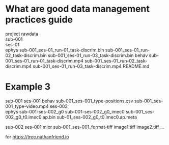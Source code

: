# What are good data management practices guide

project
  rawdata  
    sub-001  
      ses-01  
        ephys
          sub-001_ses-01_run-01_task-discrim.bin
          sub-001_ses-01_run-02_task-discrim.bin
          sub-001_ses-01_run-03_task-discrim.bin
        behav
          sub-001_ses-01_run-01_task-discrim.mp4
          sub-001_ses-01_run-02_task-discrim.mp4
          sub-001_ses-01_run-03_task-discrim.mp4
    README.md

# Example 3
sub-001
  ses-001
    behav
      sub-001_ses-001_type-positions.csv
      sub-001_ses-001_type-video.mp4
  ses-002  
    ephys 
      sub-001-ses-002_g0
        sub-001-ses-002_g0_imec0
          sub-001_ses-002_g0_t0.imec0.ap.bin
          sub-01_ses-002_g0_t0.imec0.ap.meta
          
sub-002
  ses-001
    micr
      sub-001_ses-001_format-tiff
        image1.tiff
        image2.tiff
        ...
		
		
for https://tree.nathanfriend.io